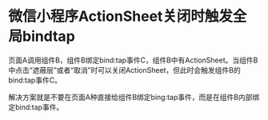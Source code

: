 # 微信小程序ActionSheet关闭时触发全局bindtap



页面A调用组件B，组件B绑定bind:tap事件C，组件B中有ActionSheet。当组件B中点击“遮蔽层”或者“取消”时可以关闭ActionSheet，但此时会触发组件B的bind:tap事件C。

解决方案就是不要在页面A种直接给组件B绑定bing:tap事件，而是在组件B内部绑定bind:tap事件。
